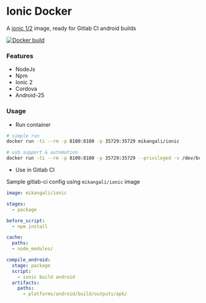 # Ionic Docker

A [ionic 1/2](http://ionicframework.com) image, ready for Gitlab CI android builds

[![Docker build](https://img.shields.io/docker/automated/mikangali/ionic.svg)](https://hub.docker.com/r/mikangali/ionic)

### Features

- NodeJs
- Npm
- Ionic 2
- Cordova
- Android-25

### Usage

* Run container 

```bash
# simple run
docker run -ti --rm -p 8100:8100 -p 35729:35729 mikangali/ionic

# usb support & automation
docker run -ti --rm -p 8100:8100 -p 35729:35729 --privileged -v /dev/bus/usb:/dev/bus/usb -v ~/.gradle:/root/.gradle -v \$PWD:/app:rw mikangali/ionic ionic
```

* Use in Gitlab CI 

Sample gitlab-ci config using `mikangali/ionic` image

```yml
image: mikangali/ionic

stages:
  - package

before_script:
  - npm install

cache:
  paths:
  - node_modules/

compile_android:
  stage: package
  script:
    - ionic build android
  artifacts:
    paths:
      - platforms/android/build/outputs/apk/
```